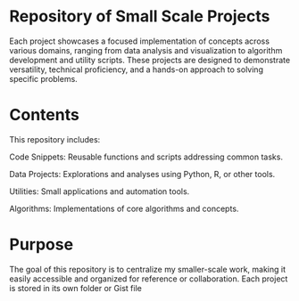 # Repository of Small Scale Projects

Each project showcases a focused implementation of concepts across various domains, ranging from data analysis and visualization to algorithm development and utility scripts. These projects are designed to demonstrate versatility, technical proficiency, and a hands-on approach to solving specific problems.

# Contents
This repository includes:

Code Snippets: Reusable functions and scripts addressing common tasks.

Data Projects: Explorations and analyses using Python, R, or other tools.

Utilities: Small applications and automation tools.

Algorithms: Implementations of core algorithms and concepts.

# Purpose

The goal of this repository is to centralize my smaller-scale work, making it easily accessible and organized for reference or collaboration. Each project is stored in its own folder or Gist file
